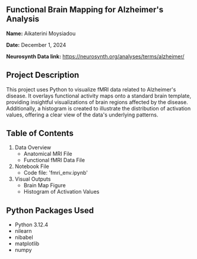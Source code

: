 ## **Functional Brain Mapping for Alzheimer's Analysis**
**Name:** Aikaterini Moysiadou

**Date:** December 1, 2024

**Neurosynth Data link:** https://neurosynth.org/analyses/terms/alzheimer/

## Project Description
This project uses Python to visualize fMRI data related to Alzheimer's disease. It overlays functional activity maps onto a standard brain template, providing insightful visualizations of brain regions affected by the disease. Additionally, a histogram is created to illustrate the distribution of activation values, offering a clear view of the data's underlying patterns.

## Table of Contents
1. Data Overview
   - Anatomical MRI File
   - Functional fMRI Data File
2. Notebook File
   - Code file: 'fmri_env.ipynb'
3. Visual Outputs
   - Brain Map Figure
   - Histogram of Activation Values
     
 ## Python Packages Used
 - Python 3.12.4
 - nilearn
 - nibabel
 - matplotlib
 - numpy

